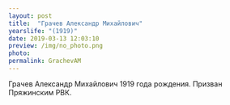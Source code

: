 ```yaml
---
layout: post
title:  "Грачев Александр Михайлович"
yearslife: "(1919)"
date: 2019-03-13 12:03:10
preview: /img/no_photo.png
photo:
permalink: GrachevAM
---
```


Грачев Александр Михайлович 1919 года рождения. Призван Пряжинским РВК.